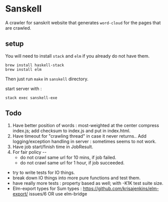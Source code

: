 # Sanskell
A crawler for sanskrit website that generates `word-cloud` for the pages that are crawled.

## setup
You will need to install `stack` and `elm` if you already do not have them.

```
brew install haskell-stack
brew install elm
```

Then just run `make` in `sanskell` directory.

start server with :

`stack exec sanskell-exe`

## Todo
1. Have better position of words : most-weighted at the center
   compress index.js;
   add checksum to index.js and put in index.html.
2. Have timeout for "crawling thread" in case it never returns..
   Add logging/exception handling in server : sometimes seems to not work.
3. Have job start/finish time in JobResult.
4. For fair policy --
   * do not crawl same url for 10 mins, if job failed.
   * do not crawl same url for 1 hour, if job succeeded.

* try to write tests for IO things.
* break down IO things into more pure functions and test them.
* have really more tests : property based as well; with -K1K test suite size.
* Elm-export types for Sum types : https://github.com/krisajenkins/elm-export/
issues/6 OR use elm-bridge
